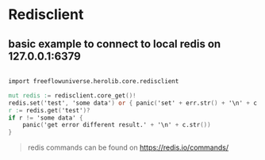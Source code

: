 # Redisclient

## basic example to connect to local redis on 127.0.0.1:6379

```v

import freeflowuniverse.herolib.core.redisclient

mut redis := redisclient.core_get()!
redis.set('test', 'some data') or { panic('set' + err.str() + '\n' + c.str()) }
r := redis.get('test')?
if r != 'some data' {
    panic('get error different result.' + '\n' + c.str())
}

```

> redis commands can be found on https://redis.io/commands/

